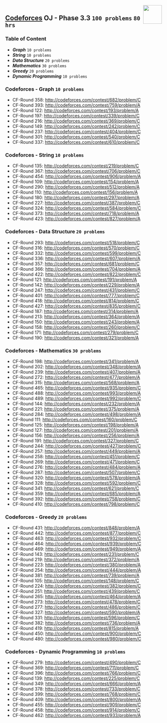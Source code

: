 <img align="right" width="60" height="60" src="https://github.com/cs-MohamedAyman/Problem-Solving-Training/blob/master/online-judges-logos/codeforces.jpg">

## [Codeforces](https://codeforces.com/) OJ - Phase 3.3 `100 problems` `80 hrs`

### Table of Content

- ***Graph***    			        `10 problems`
- ***String***         		    `10 problems`
- ***Data Structure*** 		    `20 problems`
- ***Mathematics***    		    `30 problems`
- ***Greedy***         		    `20 problems`
- ***Dynamic Programming***   `10 problems`

### Codeforces - Graph `10 problems`

- CF-Round 358: http://codeforces.com/contest/682/problem/C
- CF-Round 393: http://codeforces.com/contest/759/problem/A
- CF-Round 122: http://codeforces.com/contest/193/problem/A
- CF-Round 197: http://codeforces.com/contest/339/problem/C
- CF-Round 216: http://codeforces.com/contest/369/problem/C
- CF-Round 149: http://codeforces.com/contest/242/problem/C
- CF-Round 237: http://codeforces.com/contest/404/problem/C
- CF-Round 301: http://codeforces.com/contest/540/problem/C
- CF-Round 337: http://codeforces.com/contest/610/problem/C

### Codeforces - String `10 problems`

- CF-Round 135: http://codeforces.com/contest/219/problem/C
- CF-Round 367: http://codeforces.com/contest/706/problem/C
- CF-Round 454: http://codeforces.com/contest/906/problem/A
- CF-Round 109: http://codeforces.com/contest/154/problem/A
- CF-Round 290: http://codeforces.com/contest/512/problem/A
- CF-Round 110: http://codeforces.com/contest/156/problem/A
- CF-Round 180: http://codeforces.com/contest/297/problem/A
- CF-Round 227: http://codeforces.com/contest/387/problem/C
- CF-Round 324: http://codeforces.com/contest/584/problem/C
- CF-Round 373: http://codeforces.com/contest/718/problem/A
- CF-Round 423: http://codeforces.com/contest/827/problem/A

### Codeforces - Data Structure `20 problems`

- CF-Round 293: http://codeforces.com/contest/518/problem/C
- CF-Round 316: http://codeforces.com/contest/570/problem/C
- CF-Round 332: http://codeforces.com/contest/599/problem/C
- CF-Round 336: http://codeforces.com/contest/607/problem/A
- CF-Round 357: http://codeforces.com/contest/681/problem/C
- CF-Round 366: http://codeforces.com/contest/704/problem/A
- CF-Round 422: http://codeforces.com/contest/822/problem/C
- CF-Round 121: http://codeforces.com/contest/191/problem/A
- CF-Round 142: http://codeforces.com/contest/229/problem/A
- CF-Round 247: http://codeforces.com/contest/431/problem/C
- CF-Round 401: http://codeforces.com/contest/777/problem/C
- CF-Round 418: http://codeforces.com/contest/814/problem/C
- CF-Round 427: http://codeforces.com/contest/835/problem/C
- CF-Round 187: http://codeforces.com/contest/314/problem/A
- CF-Round 213: http://codeforces.com/contest/364/problem/A
- CF-Round 150: http://codeforces.com/contest/243/problem/A
- CF-Round 158: http://codeforces.com/contest/260/problem/C
- CF-Round 171: http://codeforces.com/contest/279/problem/C
- CF-Round 190: http://codeforces.com/contest/321/problem/A

### Codeforces - Mathematics `30 problems`

- CF-Round 198: http://codeforces.com/contest/341/problem/A
- CF-Round 202: http://codeforces.com/contest/348/problem/A
- CF-Round 239: http://codeforces.com/contest/407/problem/A
- CF-Round 272: http://codeforces.com/contest/477/problem/A
- CF-Round 315: http://codeforces.com/contest/568/problem/A
- CF-Round 465: http://codeforces.com/contest/935/problem/C
- CF-Round 488: http://codeforces.com/contest/993/problem/A
- CF-Round 489: http://codeforces.com/contest/992/problem/C
- CF-Round 144: http://codeforces.com/contest/232/problem/A
- CF-Round 221: http://codeforces.com/contest/375/problem/A
- CF-Round 284: http://codeforces.com/contest/498/problem/A
- CF-Round 111: http://codeforces.com/contest/160/problem/C
- CF-Round 125: http://codeforces.com/contest/198/problem/A
- CF-Round 127: http://codeforces.com/contest/201/problem/A
- CF-Round 156: http://codeforces.com/contest/256/problem/A
- CF-Round 191: http://codeforces.com/contest/327/problem/C
- CF-Round 244: http://codeforces.com/contest/427/problem/C
- CF-Round 257: http://codeforces.com/contest/449/problem/A
- CF-Round 258: http://codeforces.com/contest/451/problem/C
- CF-Round 269: http://codeforces.com/contest/471/problem/C
- CF-Round 276: http://codeforces.com/contest/484/problem/A
- CF-Round 287: http://codeforces.com/contest/507/problem/C
- CF-Round 320: http://codeforces.com/contest/578/problem/A
- CF-Round 328: http://codeforces.com/contest/592/problem/C
- CF-Round 341: http://codeforces.com/contest/621/problem/C
- CF-Round 359: http://codeforces.com/contest/685/problem/A
- CF-Round 392: http://codeforces.com/contest/758/problem/C
- CF-Round 410: http://codeforces.com/contest/798/problem/C

### Codeforces - Greedy `20 problems`

- CF-Round 431: http://codeforces.com/contest/848/problem/A
- CF-Round 442: http://codeforces.com/contest/877/problem/C
- CF-Round 463: http://codeforces.com/contest/932/problem/C
- CF-Round 464: http://codeforces.com/contest/939/problem/C
- CF-Round 469: http://codeforces.com/contest/949/problem/A
- CF-Round 143: http://codeforces.com/contest/231/problem/C
- CF-Round 219: http://codeforces.com/contest/372/problem/A
- CF-Round 223: http://codeforces.com/contest/380/problem/A
- CF-Round 254: http://codeforces.com/contest/444/problem/A
- CF-Round 381: http://codeforces.com/contest/739/problem/A
- CF-Round 105: http://codeforces.com/contest/148/problem/C
- CF-Round 224: http://codeforces.com/contest/382/problem/C
- CF-Round 251: http://codeforces.com/contest/439/problem/C
- CF-Round 265: http://codeforces.com/contest/464/problem/A
- CF-Round 273: http://codeforces.com/contest/478/problem/C
- CF-Round 277: http://codeforces.com/contest/486/problem/C
- CF-Round 327: http://codeforces.com/contest/590/problem/A
- CF-Round 331: http://codeforces.com/contest/596/problem/C
- CF-Round 382: http://codeforces.com/contest/736/problem/A
- CF-Round 419: http://codeforces.com/contest/815/problem/A
- CF-Round 450: http://codeforces.com/contest/900/problem/C
- CF-Round 480: http://codeforces.com/contest/980/problem/C

### Codeforces - Dynamic Programming `10 problems`

- CF-Round 279: http://codeforces.com/contest/490/problem/C
- CF-Round 369: http://codeforces.com/contest/711/problem/C
- CF-Round 396: http://codeforces.com/contest/766/problem/C
- CF-Round 139: http://codeforces.com/contest/225/problem/C
- CF-Round 349: http://codeforces.com/contest/666/problem/A
- CF-Round 378: http://codeforces.com/contest/733/problem/C
- CF-Round 399: http://codeforces.com/contest/768/problem/C
- CF-Round 409: http://codeforces.com/contest/800/problem/A
- CF-Round 455: http://codeforces.com/contest/909/problem/C
- CF-Round 458: http://codeforces.com/contest/914/problem/C
- CF-Round 462: http://codeforces.com/contest/933/problem/A
